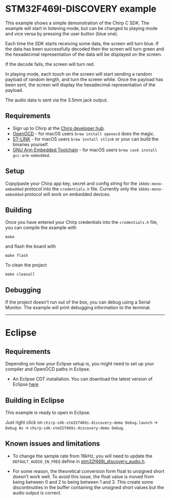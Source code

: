 # STM32F469I-DISCOVERY example

This example shows a simple demonstration of the Chirp C SDK. The example will start in listening mode,
but can be changed to playing mode and vice versa by pressing the user button (blue one).

Each time the SDK starts receiving some data, the screen will turn blue.
If the data has been successfully decoded then the screen will turn green and the
hexadecimal representation of the data will be displayed on the screen.

If the decode fails, the screen will turn red.

In playing mode, each touch on the screen will start sending a
random payload of random length, and turn the screen white. Once the payload
has been sent, the screen will display the hexadecimal representation of the payload.

The audio data is sent via the 3.5mm jack output.

## Requirements

- Sign up to Chirp at the [Chirp developer hub](https://developers.chirp.io).
- [OpenOCD](http://openocd.org) - for macOS users `brew install openocd` does the magic.
- [ST-LINK](https://github.com/texane/stlink) - for macOS users `brew install stlink` or your can build the binaries yourself.
- [GNU Arm Embedded Toolchain](https://developer.arm.com/open-source/gnu-toolchain/gnu-rm/downloads) - for macOS users `brew cask install gcc-arm-embedded`.

## Setup

Copy/paste your Chirp app key, secret and config string for the `16kHz-mono-embedded` protocol into the `credentials.h` file.
Currently only the `16kHz-mono-embedded` protocol will work on embedded devices.

## Building

Once you have entered your Chirp credentials into the `credentials.h` file, you can compile the example with

    make

and flash the board with

    make flash

To clean the project

    make cleanall

## Debugging

If the project doesn't run out of the box, you can debug using a Serial Monitor. The example will print
debugging information to the terminal.

---

# Eclipse

## Requirements

Depending on how your Eclipse setup is, you might need to set up your compiler and OpenOCD paths in Eclipse.

- An Eclipse CDT installation. You can download the latest version of Eclipse [here](https://www.eclipse.org/cdt/downloads.php)

## Building in Eclipse

This example is ready to open in Eclipse.

Just right click on `chirp-sdk-stm32f469i-discovery-demo Debug.launch` -> `Debug As` -> `chirp-sdk-stm32f469i-discovery-demo Debug`.

## Known issues and limitations

 * To change the sample rate from 16kHz, you will need to update the `DEFAULT_AUDIO_IN_FREQ` define in
 [stm32f468i_discovery_audio.h](./Drivers/STM32F$69I-Discovery/stm32f469_discovery_audio.h).

 * For some reason, the theoretical conversion form float to unsigned short doesn't work well. To avoid this issue, the float value is moved from being between 0 and 2 to being between 1 and 3. This create some discontinuities in the buffer containing the unsigned short values but the audio output is correct.
